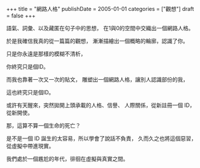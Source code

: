 +++
title = "網路人格"
publishDate = 2005-01-01
categories = ["觀想"]
draft = false
+++

語氣、詞彙、以及藏匿在句子中的思想， 在1與0的空間中交織出一個網路人格。

於是我確信我真的從一篇篇的觀想， 漸漸描繪出一個概略的輪廓，認識了你。

只是你永遠是那樣的模糊不清析，

你終究只是個ID。

而我也靠著一次又一次的貼文， 雕塑出一個網路人格，讓別人認識部份的我，

這也終究只是個ID。

或許有天醒來，突然拋開上頭承載的人格、信譽、 人際關係，從新註冊一個 ID，從新開使。

那，這算不算一個生命的死亡？

是不是一個 ID 誕生的太容易，所以學會了說話不負責， 久而久之也將這個惡習，從虛擬中帶進現實。

我們處於一個尷尬的年代，徘徊在虛擬與真實之間。
